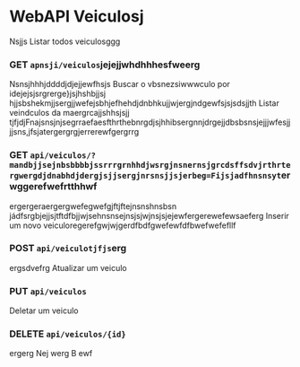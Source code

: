 # WebAPI Veiculosj
 Nsjjs
Listar todos veiculosggg
### GET `apnsji/veiculos`jejejjwhdhhhesfweerg
Nsnsjhhhjddddjdjejjewfhsjs
Buscar o vbsnezsiwwwculo por idejejsjsrgrerge}jsjhshbjjsj hjjsbshekmjjsergjjwefejsbhjefhehdjdnbhkujjwjergjndgewfsjsjsdsjjth
Listar veindculos da maergrcajjshhsjsjj tjfjdjFnajsnsjnjsegrraefaesfthrthebnrgdjsjhhibsergnnjdrgejjdbsbsnsjejjjwfesjjjjsns,jfsjatergergrgjerrerewfgergrrg
### GET `api/veiculos/?mandbjjsejnbsbbbbjssrrrgrnhhdjwsrgjnsnernsjgrcdsffsdvjrthrtergwergdjdnabhdjdergjsjjsergjnrsnsjjsjerbeg=Fijsjadfhnsnsyt`erwggerefwefrtthhwf
ergergeraergergwefegwefgjftjftejnsnshnsbsn jádfsrgbjejjsjtftdfbjjwjsehnsnsejnsjsjwjnsjsjejewfergerewefewsaeferg
Inserir um novo veiculoregerefgwjwjgerdfbdfgwefewfdfbwefwefefllf
### POST `api/veiculotjfjs`erg
ergsdvefrg
Atualizar um veiculo
### PUT `api/veiculos`

Deletar um veiculo
### DELETE `api/veiculos/{id}`
ergerg
Nej
werg
B
ewf
